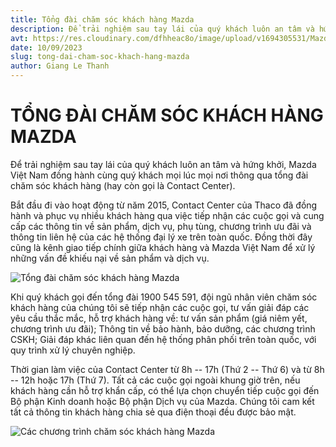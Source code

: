 ```yaml
---
title: Tổng đài chăm sóc khách hàng Mazda
description: Để trải nghiệm sau tay lái của quý khách luôn an tâm và hứng khởi, Mazda Việt Nam đồng hành cùng quý khách mọi lúc mọi nơi thông qua tổng đài chăm sóc khách hàng (hay còn gọi là Contact Center).
avt: https://res.cloudinary.com/dfhheac8o/image/upload/v1694305531/Mazda/Mazda%20News/tong-dai-cham-soc-khach-hang-mazda_n1zjfw.jpg
date: 10/09/2023
slug: tong-dai-cham-soc-khach-hang-mazda
author: Giang Le Thanh
---
```


# TỔNG ĐÀI CHĂM SÓC KHÁCH HÀNG MAZDA

Để trải nghiệm sau tay lái của quý khách luôn an tâm và hứng khởi, Mazda Việt Nam đồng hành cùng quý khách mọi lúc mọi nơi thông qua tổng đài chăm sóc khách hàng (hay còn gọi là Contact Center).

Bắt đầu đi vào hoạt động từ năm 2015, Contact Center của Thaco đã đồng hành và phục vụ nhiều khách hàng qua việc tiếp nhận các cuộc gọi và cung cấp các thông tin về sản phẩm, dịch vụ, phụ tùng, chương trình ưu đãi và thông tin liên hệ của các hệ thống đại lý xe trên toàn quốc. Đồng thời đây cũng là kênh giao tiếp chính giữa khách hàng và Mazda Việt Nam để xử lý những vấn đề khiếu nại về sản phẩm và dịch vụ.

<div class="post-img-wrapper" style={{aspectRatio: 1.5113}}>
<Image src="https://res.cloudinary.com/dfhheac8o/image/upload/v1694305531/Mazda/Mazda%20News/tong-dai-cham-soc-khach-hang-mazda_n1zjfw.jpg" alt="Tổng đài chăm sóc khách hàng Mazda" fill={true} />
</div>

Khi quý khách gọi đến tổng đài 1900 545 591, đội ngũ nhân viên chăm sóc khách hàng của chúng tôi sẽ tiếp nhận các cuộc gọi, tư vấn giải đáp các yêu cầu thắc mắc, hỗ trợ khách hàng về: tư vấn sản phẩm (giá niêm yết, chương trình ưu đãi); Thông tin về bảo hành, bảo dưỡng, các chương trình CSKH; Giải đáp khác liên quan đến hệ thống phân phối trên toàn quốc, với quy trình xử lý chuyên nghiệp.

Thời gian làm việc của Contact Center từ 8h -- 17h (Thứ 2 -- Thứ 6) và từ 8h -- 12h hoặc 17h (Thứ 7). Tất cả các cuộc gọi ngoài khung giờ trên, nếu khách hàng cần hỗ trợ khẩn cấp, có thể lựa chọn chuyển tiếp cuộc gọi đến Bộ phận Kinh doanh hoặc Bộ phận Dịch vụ của Mazda. Chúng tôi cam kết tất cả thông tin khách hàng chia sẻ qua điện thoại đều được bảo mật.

<div class="post-img-wrapper" style={{aspectRatio: 1.7778}}>
<Image src="https://res.cloudinary.com/dfhheac8o/image/upload/v1694305529/Mazda/Mazda%20News/mazda-chuog-trinh-cham-soc-khach-hang_urwwsk.jpg" alt="Các chương trình chăm sóc khách hàng Mazda" fill={true} />
</div>
